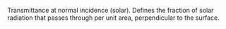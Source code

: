 ﻿Transmittance at normal incidence (solar). Defines the fraction of solar radiation that passes through per unit area, perpendicular to the surface.
